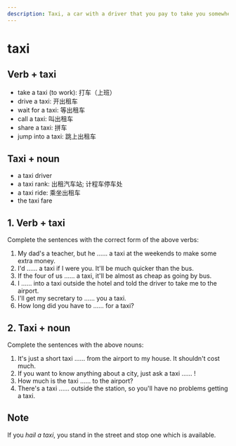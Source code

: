 ```yaml
---
description: Taxi, a car with a driver that you pay to take you somewhere. Taxis usually have meters which show how much money you have to pay. (出租汽车；计程车；的士)
---
```


# taxi

## Verb + taxi

- take a taxi (to work): 打车（上班）
- drive a taxi: 开出租车
- wait for a taxi: 等出租车
- call a taxi: 叫出租车
- share a taxi: 拼车
- jump into a taxi: 跳上出租车

## Taxi + noun

- a taxi driver
- a taxi rank: 出租汽车站; 计程车停车处
- a taxi ride: 乘坐出租车
- the taxi fare

## 1. Verb + taxi

Complete the sentences with the correct form of the above verbs:

1. My dad's a teacher, but he ...... a taxi at the weekends to make some extra money.
2. I'd ...... a taxi if I were you. It'll be much quicker than the bus.
3. If the four of us ...... a taxi, it'll be almost as cheap as going by bus.
4. I ...... into a taxi outside the hotel and told the driver to take me to the airport.
5. I'll get my secretary to ...... you a taxi.
6. How long did you have to ...... for a taxi?

## 2. Taxi + noun

Complete the sentences with the above nouns:

1. It's just a short taxi ...... from the airport to my house. It shouldn't cost much.
2. If you want to know anything about a city, just ask a taxi ...... !
3. How much is the taxi ...... to the airport?
4. There's a taxi ...... outside the station, so you'll have no problems getting a taxi.

## Note

If you *hail a taxi*, you stand in the street and stop one which is available.
